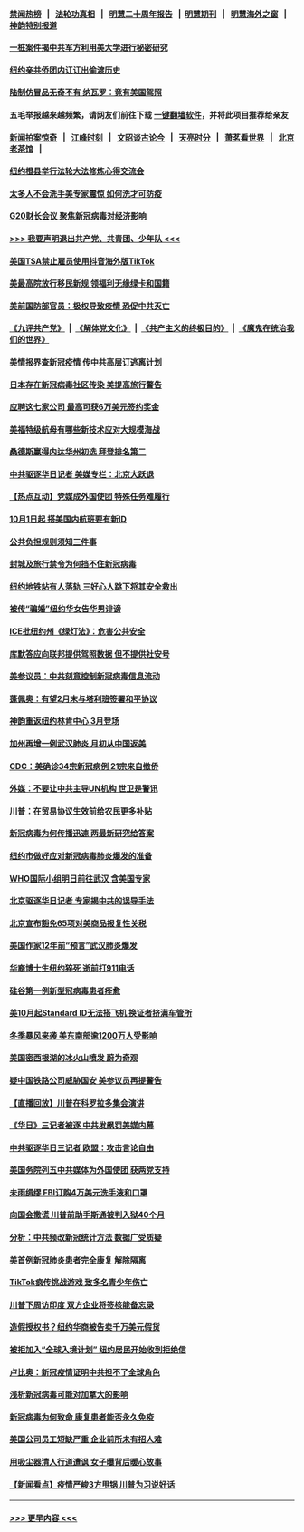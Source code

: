 #### [禁闻热榜](热点新闻.md?=0)  &nbsp;&nbsp;|&nbsp;&nbsp; [法轮功真相](https://github.com/gfw-breaker/truth/blob/master/README.md?=0) &nbsp;&nbsp;|&nbsp;&nbsp; [明慧二十周年报告](https://github.com/gfw-breaker/mh-reports/blob/master/README.md?=0) &nbsp;&nbsp;|&nbsp;&nbsp;[明慧期刊](https://github.com/gfw-breaker/mh-qikan) &nbsp;&nbsp;|&nbsp;&nbsp; [明慧海外之窗](https://github.com/gfw-breaker/mh-news/blob/master/README.md?=0) &nbsp;&nbsp;|&nbsp;&nbsp; [神韵特别报道](https://github.com/gfw-breaker/mh-news/blob/master/shenyun.md?=0)
#### [一桩案件揭中共军方利用美大学进行秘密研究](../pages/nsc412/n11891206.md?t=02242002) 
#### [纽约亲共侨团内讧讧出偷渡历史](../pages/nsc412/n11891235.md?t=02242002) 
#### [陆制仿冒品无奇不有 纳瓦罗：竟有美国驾照](../pages/nsc412/n11890953.md?t=02242002) 
#### 五毛举报越来越频繁，请网友们前往下载 [一键翻墙软件](https://github.com/gfw-breaker/ssr-accounts)，并将此项目推荐给亲友
#### [新闻拍案惊奇](https://github.com/gfw-breaker/banned-news/blob/master/pages/link4.md) &nbsp;&nbsp;|&nbsp;&nbsp; [江峰时刻](https://github.com/gfw-breaker/banned-news/blob/master/pages/link4.md) &nbsp;&nbsp;|&nbsp;&nbsp; [文昭谈古论今](https://github.com/gfw-breaker/banned-news/blob/master/pages/link4.md) &nbsp;&nbsp;|&nbsp;&nbsp; [天亮时分](https://github.com/gfw-breaker/banned-news/blob/master/pages/link4.md) &nbsp;&nbsp;|&nbsp;&nbsp; [萧茗看世界](https://github.com/gfw-breaker/banned-news/blob/master/pages/link4.md) &nbsp;&nbsp;|&nbsp;&nbsp; [北京老茶馆](https://github.com/gfw-breaker/banned-news/blob/master/pages/link4.md) &nbsp;&nbsp;|&nbsp;&nbsp; 
#### [纽约橙县举行法轮大法修炼心得交流会](../pages/nsc412/n11890760.md?t=02242002) 
#### [太多人不会洗手美专家震惊 如何洗才可防疫](../pages/nsc412/n11875866.md?t=02242002) 
#### [G20财长会议 聚焦新冠病毒对经济影响](../pages/nsc412/n11890400.md?t=02242002) 
#### [>>> 我要声明退出共产党、共青团、少年队 <<<](https://github.com/begood0513/goodnews/blob/master/quit/letter.md) 
#### [美国TSA禁止雇员使用抖音海外版TikTok](../pages/nsc412/n11890500.md?t=02242002) 
#### [美最高院放行移民新规 领福利无缘绿卡和国籍](../pages/nsc412/n11889500.md?t=02242002) 
#### [美前国防部官员：极权导致疫情 恐促中共灭亡](../pages/nsc412/n11889092.md?t=02242002) 
#### [《九评共产党》](https://github.com/begood0513/9ping.md/blob/master/README.md) &nbsp;|&nbsp; [《解体党文化》](../../../../jtdwh.md/blob/master/README.md)  &nbsp;|&nbsp; [《共产主义的终极目的》](../../../../gczydzjmd.md/blob/master/README.md) &nbsp;|&nbsp; [《魔鬼在统治我们的世界》](../../../../mgztzwmdsj.md/blob/master/README.md) 
#### [美情报界查新冠疫情 传中共高层订逃离计划](../pages/nsc412/n11888161.md?t=02242002) 
#### [日本存在新冠病毒社区传染 美提高旅行警告](../pages/nsc412/n11889917.md?t=02242002) 
#### [应聘这七家公司 最高可获6万美元签约奖金](../pages/nsc412/n11879446.md?t=02242002) 
#### [美福特级航母有哪些新技术应对大规模海战](../pages/nsc412/n11882087.md?t=02242002) 
#### [桑德斯赢得内达华州初选 拜登排名第二](../pages/nsc412/n11888760.md?t=02242002) 
#### [中共驱逐华日记者 美媒专栏：北京大跃退](../pages/nsc412/n11888453.md?t=02242002) 
#### [【热点互动】党媒成外国使团 特殊任务难履行](../pages/nsc412/n11888306.md?t=02242002) 
#### [10月1日起 搭美国内航班要有新ID](../pages/nsc412/n11888243.md?t=02242002) 
#### [公共负担规则须知三件事](../pages/nsc412/n11888123.md?t=02242002) 
#### [封城及旅行禁令为何挡不住新冠病毒](../pages/nsc412/n11888067.md?t=02242002) 
#### [纽约地铁站有人落轨   三好心人跳下将其安全救出](../pages/nsc412/n11888088.md?t=02242002) 
#### [被传“骗婚”纽约华女告华男诽谤](../pages/nsc412/n11887303.md?t=02242002) 
#### [ICE批纽约州《绿灯法》：危害公共安全](../pages/nsc412/n11887285.md?t=02242002) 
#### [库默答应向联邦提供驾照数据 但不提供社安号](../pages/nsc412/n11887269.md?t=02242002) 
#### [美参议员：中共刻意控制新冠病毒信息流动](../pages/nsc412/n11887949.md?t=02242002) 
#### [蓬佩奥：有望2月末与塔利班签署和平协议](../pages/nsc412/n11887248.md?t=02242002) 
#### [神韵重返纽约林肯中心 3月登场](../pages/nsc412/n11885013.md?t=02242002) 
#### [加州再增一例武汉肺炎 月初从中国返美](../pages/nsc412/n11886929.md?t=02242002) 
#### [CDC：美确诊34宗新冠病例 21宗来自撤侨](../pages/nsc412/n11886795.md?t=02242002) 
#### [外媒：不要让中共主导UN机构 世卫是警讯](../pages/nsc412/n11886401.md?t=02242002) 
#### [川普：在贸易协议生效前给农民更多补贴](../pages/nsc412/n11886549.md?t=02242002) 
#### [新冠病毒为何传播迅速 两最新研究给答案](../pages/nsc412/n11886505.md?t=02242002) 
#### [纽约市做好应对新冠病毒肺炎爆发的准备](../pages/nsc412/n11885019.md?t=02242002) 
#### [WHO国际小组明日前往武汉 含美国专家](../pages/nsc412/n11886380.md?t=02242002) 
#### [北京驱逐华日记者 专家揭中共的误导手法](../pages/nsc412/n11886124.md?t=02242002) 
#### [北京宣布豁免65项对美商品报复性关税](../pages/nsc412/n11885960.md?t=02242002) 
#### [美国作家12年前“预言”武汉肺炎爆发](../pages/nsc412/n11885487.md?t=02242002) 
#### [华裔博士生纽约猝死  逝前打911电话](../pages/nsc412/n11885007.md?t=02242002) 
#### [硅谷第一例新型冠病毒患者痊愈](../pages/nsc412/n11885163.md?t=02242002) 
#### [美10月起Standard ID无法搭飞机  换证者挤满车管所](../pages/nsc412/n11885036.md?t=02242002) 
#### [冬季暴风来袭 美东南部逾1200万人受影响](../pages/nsc412/n11884620.md?t=02242002) 
#### [美国密西根湖的冰火山喷发 蔚为奇观](../pages/nsc412/n11884842.md?t=02242002) 
#### [疑中国铁路公司威胁国安 美参议员再提警告](../pages/nsc412/n11884300.md?t=02242002) 
#### [【直播回放】川普在科罗拉多集会演讲](../pages/nsc412/n11883640.md?t=02242002) 
#### [《华日》三记者被逐 中共发飙罚美媒内幕](../pages/nsc412/n11884184.md?t=02242002) 
#### [中共驱逐华日三记者 欧盟：攻击言论自由](../pages/nsc412/n11884179.md?t=02242002) 
#### [美国务院列五中共媒体为外国使团 获两党支持](../pages/nsc412/n11883954.md?t=02242002) 
#### [未雨绸缪 FBI订购4万美元洗手液和口罩](../pages/nsc412/n11883960.md?t=02242002) 
#### [向国会撒谎 川普前助手斯通被判入狱40个月](../pages/nsc412/n11883930.md?t=02242002) 
#### [分析：中共频改新冠统计方法 数据广受质疑](../pages/nsc412/n11883875.md?t=02242002) 
#### [美首例新冠肺炎患者完全康复 解除隔离](../pages/nsc412/n11883754.md?t=02242002) 
#### [TikTok疯传挑战游戏 致多名青少年伤亡](../pages/nsc412/n11883598.md?t=02242002) 
#### [川普下周访印度 双方企业将签核能备忘录](../pages/nsc412/n11883604.md?t=02242002) 
#### [造假授权书？纽约华商被告卖千万美元假货](../pages/nsc412/n11882429.md?t=02242002) 
#### [被拒加入“全球入境计划”  纽约居民开始收到拒绝信](../pages/nsc412/n11882417.md?t=02242002) 
#### [卢比奥：新冠疫情证明中共担不了全球角色](../pages/nsc412/n11881340.md?t=02242002) 
#### [浅析新冠病毒可能对加拿大的影响](../pages/nsc412/n11879775.md?t=02242002) 
#### [新冠病毒为何致命 康复患者能否永久免疫](../pages/nsc412/n11881488.md?t=02242002) 
#### [美国公司员工短缺严重 企业前所未有招人难](../pages/nsc412/n11881792.md?t=02242002) 
#### [用吸尘器清人行道遭讽 女子曝背后暖心故事](../pages/nsc412/n11881702.md?t=02242002) 
#### [【新闻看点】疫情严峻3方甩锅 川普为习说好话](../pages/nsc412/n11881049.md?t=02242002) 

----
#### [ >>> 更早内容 <<< ](../indexes/nsc412-earlier.md)

